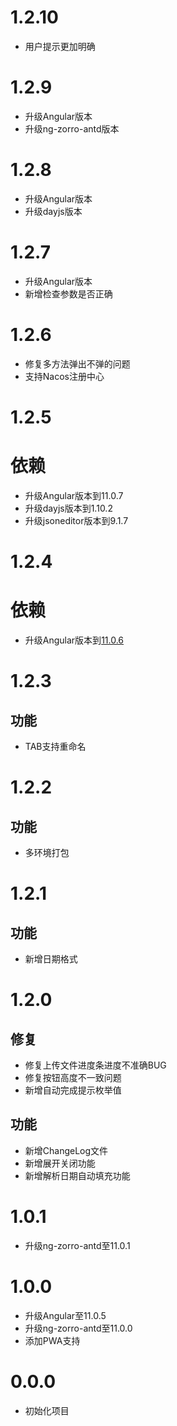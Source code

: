 # 1.2.10
- 用户提示更加明确
# 1.2.9
- 升级Angular版本
- 升级ng-zorro-antd版本
# 1.2.8
- 升级Angular版本
- 升级dayjs版本
# 1.2.7
- 升级Angular版本
- 新增检查参数是否正确
# 1.2.6
- 修复多方法弹出不弹的问题
- 支持Nacos注册中心
# 1.2.5
# 依赖
- 升级Angular版本到11.0.7
- 升级dayjs版本到1.10.2
- 升级jsoneditor版本到9.1.7
# 1.2.4
# 依赖
- 升级Angular版本到[11.0.6](https://github.com/angular/angular/blob/master/CHANGELOG.md#1106-2021-01-06)
# 1.2.3
## 功能
- TAB支持重命名
# 1.2.2
## 功能
- 多环境打包
# 1.2.1
## 功能
- 新增日期格式
# 1.2.0
## 修复
- 修复上传文件进度条进度不准确BUG
- 修复按钮高度不一致问题
- 新增自动完成提示枚举值
## 功能
- 新增ChangeLog文件
- 新增展开关闭功能
- 新增解析日期自动填充功能
# 1.0.1
- 升级ng-zorro-antd至11.0.1
# 1.0.0
- 升级Angular至11.0.5
- 升级ng-zorro-antd至11.0.0
- 添加PWA支持
# 0.0.0
- 初始化项目
